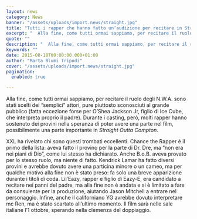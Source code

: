```yaml
---
layout: news
category: News
banner: "/assets/uploads/import.news/straight.jpg"
title: "Tutti i rapper che hanno fatto un’audizione per recitare in Straight Outta Compton"
excerpt: "  Alla fine, come tutti ormai sappiamo, per recitare il ruolo degli N.W.A. sono stati scelti dei “semplici” attori, pure piuttosto sconosciuti al grande pubblico (fatta eccezione forse per O’Shea Jackson Jr, figlio di Ice Cube, che interpreta proprio il padre). Durante i casting, però, molti rapper hanno sostenuto dei provini nella speranza di poter [&hellip"
quote: ""
description: "  Alla fine, come tutti ormai sappiamo, per recitare il ruolo degli N.W.A. sono stati scelti dei “semplici” attori, pure piuttosto sconosciuti al grande pubblico (fatta eccezione forse per O’Shea Jackson Jr, figlio di Ice Cube, che interpreta proprio il padre). Durante i casting, però, molti rapper hanno sostenuto dei provini nella speranza di poter [&hellip"
keywords: ""
date: 2015-08-18T00:00:00.000+01:00
author: "Marta Blumi Tripodi"
cover: "/assets/uploads/import.news/straight.jpg"
pagination:
  enabled: true

---
```


[](https://hotmc.com/wp-content/uploads/2015/08/straight.jpg)

Alla fine, come tutti ormai sappiamo, per recitare il ruolo degli N.W.A. sono stati scelti dei “semplici” attori, pure piuttosto sconosciuti al grande pubblico (fatta eccezione forse per O’Shea Jackson Jr, figlio di Ice Cube, che interpreta proprio il padre). Durante i casting, però, molti rapper hanno sostenuto dei provini nella speranza di poter avere una parte nel film, possibilmente una parte importante in _Straight Outta Compton_.

XXL ha rivelato chi sono questi trombati eccellenti. Chance the Rapper è il primo della lista: aveva fatto il provino per la parte di Dr. Dre, ma “non era nei piani di Dio”, come lui stesso ha dichiarato. Anche B.o.B. aveva provato per lo stesso ruolo, ma niente di fatto. Kendrick Lamar ha fatto diversi provini e avrebbe dovuto avere una particina minore o un cameo, ma per qualche motivo alla fine non è stato preso: fa solo una breve apparizione durante i titoli di coda. Lil’Eazy, rapper e figlio di Eazy-E, era candidato a recitare nei panni del padre, ma alla fine non è andata e si è limitato a fare da consulente per la produzione, aiutando Jason Mitchell a entrare nel personaggio. Infine, anche il californiano YG avrebbe dovuto interpretare mc Ren, ma è stato scartato all’ultimo momento. Il film sarà nelle sale italiane l’1 ottobre, sperando nella clemenza del doppiaggio.